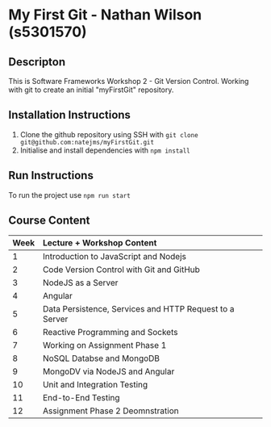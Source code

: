 # My First Git - Nathan Wilson (s5301570)
## Descripton
This is Software Frameworks Workshop 2 - Git Version Control. Working with git to create an initial "myFirstGit" repository.
## Installation Instructions
1. Clone the github repository using SSH with `git clone git@github.com:natejms/myFirstGit.git`
2. Initialise and install dependencies with `npm install`
## Run Instructions
To run the project use `npm run start`
## Course Content
| Week        | Lecture + Workshop Content  |
| :------------- |:-------------|
| 1      | Introduction to JavaScript and Nodejs|
| 2      | Code Version Control with Git and GitHub|
| 3      | NodeJS as a Server|
| 4      | Angular|
| 5      | Data Persistence, Services and HTTP Request to a Server|
| 6      | Reactive Programming and Sockets|
| 7      | Working on Assignment Phase 1|
| 8      | NoSQL Databse and MongoDB|
| 9      | MongoDV via NodeJS and Angular|
| 10      | Unit and Integration Testing|
| 11      | End-to-End Testing|
| 12      | Assignment Phase 2 Deomnstration|
